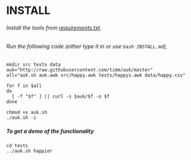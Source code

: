 #  INSTALL

###### Install the tools from [requirements.txt](requirements.txt).

###### Run the following code (either type it in or use `bash INSTALL.md`),
 
    mkdir src tests data
    auk="http://raw.githubusercontent.com/timm/auk/master"
    all="auk.sh auk.awk src/happy.awk tests/happys.awk data/happy.csv"

    for f in $all
    do
      [ -f "$f" ] || curl -s $auk/$f -o $f
    done

    chmod +x auk.sh
    ./auk.sh -i

##### To get a demo  of the functionality
 
    cd tests
    ../auk.sh happier
